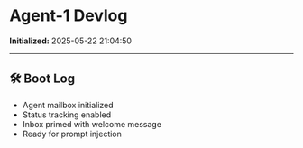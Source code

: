 # Agent-1 Devlog

**Initialized:** 2025-05-22 21:04:50

---

## 🛠️ Boot Log

- Agent mailbox initialized
- Status tracking enabled
- Inbox primed with welcome message
- Ready for prompt injection
